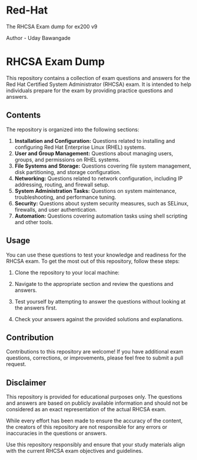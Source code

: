 # Red-Hat
The RHCSA Exam dump for ex200 v9
<br>



Author - Uday Bawangade
# RHCSA Exam Dump

This repository contains a collection of exam questions and answers for the Red Hat Certified System Administrator (RHCSA) exam. It is intended to help individuals prepare for the exam by providing practice questions and answers.

## Contents

The repository is organized into the following sections:

1. **Installation and Configuration:** Questions related to installing and configuring Red Hat Enterprise Linux (RHEL) systems.
2. **User and Group Management:** Questions about managing users, groups, and permissions on RHEL systems.
3. **File Systems and Storage:** Questions covering file system management, disk partitioning, and storage configuration.
4. **Networking:** Questions related to network configuration, including IP addressing, routing, and firewall setup.
5. **System Administration Tasks:** Questions on system maintenance, troubleshooting, and performance tuning.
6. **Security:** Questions about system security measures, such as SELinux, firewalls, and user authentication.
7. **Automation:** Questions covering automation tasks using shell scripting and other tools.

## Usage

You can use these questions to test your knowledge and readiness for the RHCSA exam. To get the most out of this repository, follow these steps:

1. Clone the repository to your local machine:

2. Navigate to the appropriate section and review the questions and answers.

3. Test yourself by attempting to answer the questions without looking at the answers first.

4. Check your answers against the provided solutions and explanations.

## Contribution

Contributions to this repository are welcome! If you have additional exam questions, corrections, or improvements, please feel free to submit a pull request.


## Disclaimer

This repository is provided for educational purposes only. The questions and answers are based on publicly available information and should not be considered as an exact representation of the actual RHCSA exam.

While every effort has been made to ensure the accuracy of the content, the creators of this repository are not responsible for any errors or inaccuracies in the questions or answers.

Use this repository responsibly and ensure that your study materials align with the current RHCSA exam objectives and guidelines.
